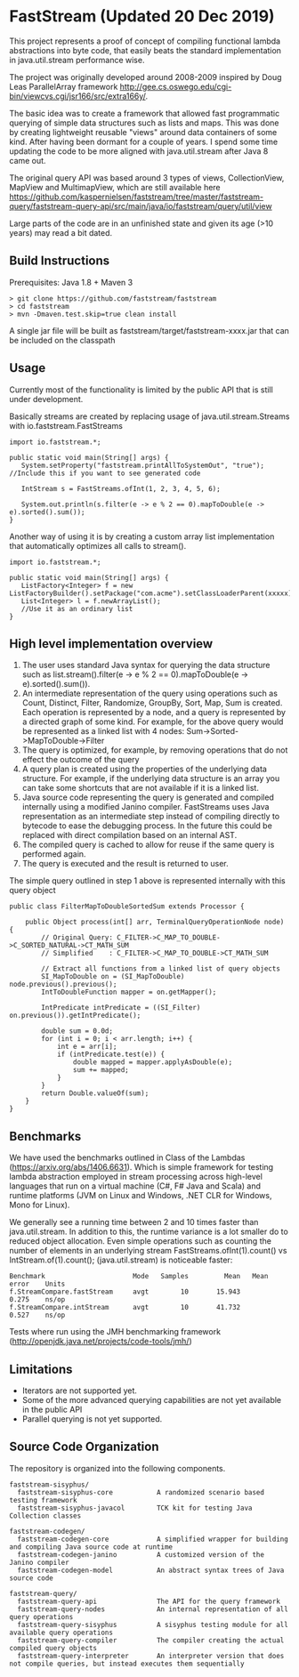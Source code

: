 # FastStream (Updated 20 Dec 2019)
This project represents a proof of concept of compiling functional lambda abstractions into byte code, that easily beats the standard implementation in java.util.stream performance wise.

The project was originally developed around 2008-2009 inspired by Doug Leas ParallelArray framework http://gee.cs.oswego.edu/cgi-bin/viewcvs.cgi/jsr166/src/extra166y/. 

The basic idea was to create a framework that allowed fast programmatic querying of simple data structures such as lists and maps. This was done by creating lightweight reusable "views" around data containers of some kind.
After having been dormant for a couple of years. I spend some time updating the code to be more aligned with java.util.stream after Java 8 came out.

The original query API was based around 3 types of views, CollectionView, MapView and MultimapView, which are still available here
https://github.com/kaspernielsen/faststream/tree/master/faststream-query/faststream-query-api/src/main/java/io/faststream/query/util/view

Large parts of the code are in an unfinished state and given its age (>10 years) may read a bit dated.

Build Instructions
-------------------------------------------------------------------------------
Prerequisites: Java 1.8 + Maven 3
~~~~
> git clone https://github.com/faststream/faststream
> cd faststream
> mvn -Dmaven.test.skip=true clean install 
~~~~
A single jar file will be built as faststream/target/faststream-xxxx.jar that can be included on the classpath


Usage
-------------------------------------------------------------------------------
Currently most of the functionality is limited by the public API that is still under development.

Basically streams are created by replacing usage of java.util.stream.Streams with io.faststream.FastStreams
~~~~
import io.faststream.*;

public static void main(String[] args) {
   System.setProperty("faststream.printAllToSystemOut", "true"); //Include this if you want to see generated code

   IntStream s = FastStreams.ofInt(1, 2, 3, 4, 5, 6);

   System.out.println(s.filter(e -> e % 2 == 0).mapToDouble(e -> e).sorted().sum());
}
~~~~

Another way of using it is by creating a custom array list implementation that automatically optimizes all calls to stream().
~~~~
import io.faststream.*;

public static void main(String[] args) {
   ListFactory<Integer> f = new ListFactoryBuilder().setPackage("com.acme").setClassLoaderParent(xxxxx).build();
   List<Integer> l = f.newArrayList();
   //Use it as an ordinary list    
}
~~~~


High level implementation overview
-------------------------------------------------------------------------------
1) The user uses standard Java syntax for querying the data structure such as list.stream().filter(e -> e % 2 == 0).mapToDouble(e -> e).sorted().sum()).
2) An intermediate representation of the query using operations such as Count, Distinct, Filter, Randomize, GroupBy, Sort, Map, Sum is created. Each operation is represented by a node, and a query is represented by a directed graph of some kind. For example, for the above query would be represented as a linked list with 4 nodes: Sum->Sorted->MapToDouble->Filter 
3) The query is optimized, for example, by removing operations that do not effect the outcome of the query
4) A query plan is created using the properties of the underlying data structure. For example, if the underlying data structure is an array you can take some shortcuts that are not available if it is a linked list.
5) Java source code representing the query is generated and compiled internally using a modified Janino compiler. FastStreams uses Java representation as an intermediate step instead of compiling directly to bytecode to ease the debugging process. In the future this could be replaced with direct compilation  based on an internal AST.
6) The compiled query is cached to allow for reuse if the same query is performed again.
7) The query is executed and the result is returned to user.

The simple query outlined in step 1 above is represented internally with this query object
~~~~
public class FilterMapToDoubleSortedSum extends Processor {

    public Object process(int[] arr, TerminalQueryOperationNode node) {
        // Original Query: C_FILTER->C_MAP_TO_DOUBLE->C_SORTED_NATURAL->CT_MATH_SUM
        // Simplified    : C_FILTER->C_MAP_TO_DOUBLE->CT_MATH_SUM
        
        // Extract all functions from a linked list of query objects
        SI_MapToDouble on = (SI_MapToDouble) node.previous().previous();
        IntToDoubleFunction mapper = on.getMapper();
        
        IntPredicate intPredicate = ((SI_Filter) on.previous()).getIntPredicate();
        
        double sum = 0.0d;
        for (int i = 0; i < arr.length; i++) {
            int e = arr[i];
            if (intPredicate.test(e)) {
                double mapped = mapper.applyAsDouble(e);
                sum += mapped;
            }
        }
        return Double.valueOf(sum);
    }
}
~~~~


Benchmarks
-------------------------------------------------------------------------------
We have used the benchmarks outlined in Class of the Lambdas (https://arxiv.org/abs/1406.6631).
Which is simple framework for testing lambda abstraction employed in stream processing across 
high-level languages that run on a virtual machine (C#, F# Java and Scala) and runtime platforms 
(JVM on Linux and Windows, .NET CLR for Windows, Mono for Linux).

We generally see a running time between 2 and 10 times faster than java.util.stream.
In addition to this, the runtime variance is a lot smaller do to reduced object allocation.
Even simple operations such as counting the number of elements in an underlying stream
FastStreams.ofInt(1).count() vs IntStream.of(1).count(); (java.util.stream) is noticeable faster:

~~~~
Benchmark                      Mode   Samples         Mean   Mean error    Units
f.StreamCompare.fastStream     avgt        10       15.943        0.275    ns/op
f.StreamCompare.intStream      avgt        10       41.732        0.527    ns/op
~~~~

Tests where run using the JMH benchmarking framework (http://openjdk.java.net/projects/code-tools/jmh/)


Limitations
-------------------------------------------------------------------------------
  * Iterators are not supported yet.
  * Some of the more advanced querying capabilities are not yet available in the public API
  * Parallel querying is not yet supported.


Source Code Organization
-------------------------------------------------------------------------------
The repository is organized into the following components.
~~~~
faststream-sisyphus/
  faststream-sisyphus-core           A randomized scenario based testing framework
  faststream-sisyphus-javacol        TCK kit for testing Java Collection classes

faststream-codegen/
  faststream-codegen-core            A simplified wrapper for building and compiling Java source code at runtime
  faststream-codegen-janino          A customized version of the Janino compiler
  faststream-codegen-model           An abstract syntax trees of Java source code

faststream-query/
  faststream-query-api               The API for the query framework
  faststream-query-nodes             An internal representation of all query operations
  faststream-query-sisyphus          A sisyphus testing module for all available query operations 
  faststream-query-compiler          The compiler creating the actual compiled query objects
  faststream-query-interpreter       An interpreter version that does not compile queries, but instead executes them sequentially
~~~~
